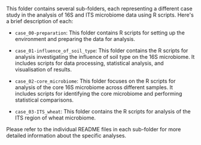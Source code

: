 This folder contains several sub-folders, each representing a different case study in the analysis of 16S and ITS microbiome data using R scripts. Here's a brief description of each:

- `case_00-preparation`: This folder contains R scripts for setting up the environment and preparing the data for analysis.

- `case_01-influence_of_soil_type`: This folder contains the R scripts for analysis investigating the influence of soil type on the 16S microbiome. It includes scripts for data processing, statistical analysis, and visualisation of results.

- `case_02-core_microbiome`: This folder focuses on the R scripts for analysis of the core 16S microbiome across different samples. It includes scripts for identifying the core microbiome and performing statistical comparisons.

- `case_03-ITS_wheat`: This folder contains the R scripts for analysis of the ITS region of wheat microbiome. 

Please refer to the individual README files in each sub-folder for more detailed information about the specific analyses.